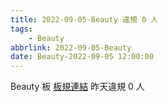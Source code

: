 ```yaml
---
title: 2022-09-05-Beauty 違規 0 人
tags:
    - Beauty
abbrlink: 2022-09-05-Beauty
date: Beauty-2022-09-05 12:00:00
---
```

Beauty 板 [板規連結](https://www.ptt.cc/bbs/Beauty/M.1630069980.A.84B.html)
昨天違規 0 人
